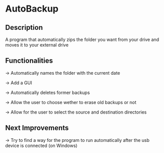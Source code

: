 # AutoBackup 

## Description

A program that automatically zips the folder you want from your drive and moves it to your external drive

## Functionalities

→ Automatically names the folder with the current date

→ Add a GUI

→ Automatically deletes former backups

→ Allow the user to choose wether to erase old backups or not

→ Allow for the user to select the source and destination directories

## Next Improvements

→ Try to find a way for the program to run automatically after the usb device is connected (on Windows)
